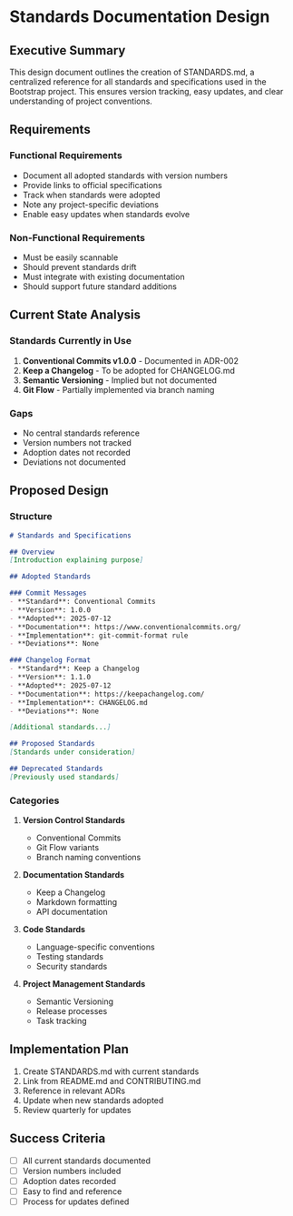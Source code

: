 # Standards Documentation Design

## Executive Summary

This design document outlines the creation of STANDARDS.md, a centralized reference for all standards and specifications used in the Bootstrap project. This ensures version tracking, easy updates, and clear understanding of project conventions.

## Requirements

### Functional Requirements
- Document all adopted standards with version numbers
- Provide links to official specifications
- Track when standards were adopted
- Note any project-specific deviations
- Enable easy updates when standards evolve

### Non-Functional Requirements
- Must be easily scannable
- Should prevent standards drift
- Must integrate with existing documentation
- Should support future standard additions

## Current State Analysis

### Standards Currently in Use
1. **Conventional Commits v1.0.0** - Documented in ADR-002
2. **Keep a Changelog** - To be adopted for CHANGELOG.md
3. **Semantic Versioning** - Implied but not documented
4. **Git Flow** - Partially implemented via branch naming

### Gaps
- No central standards reference
- Version numbers not tracked
- Adoption dates not recorded
- Deviations not documented

## Proposed Design

### Structure
```markdown
# Standards and Specifications

## Overview
[Introduction explaining purpose]

## Adopted Standards

### Commit Messages
- **Standard**: Conventional Commits
- **Version**: 1.0.0
- **Adopted**: 2025-07-12
- **Documentation**: https://www.conventionalcommits.org/
- **Implementation**: git-commit-format rule
- **Deviations**: None

### Changelog Format
- **Standard**: Keep a Changelog
- **Version**: 1.1.0
- **Adopted**: 2025-07-12
- **Documentation**: https://keepachangelog.com/
- **Implementation**: CHANGELOG.md
- **Deviations**: None

[Additional standards...]

## Proposed Standards
[Standards under consideration]

## Deprecated Standards
[Previously used standards]
```

### Categories
1. **Version Control Standards**
   - Conventional Commits
   - Git Flow variants
   - Branch naming conventions

2. **Documentation Standards**
   - Keep a Changelog
   - Markdown formatting
   - API documentation

3. **Code Standards**
   - Language-specific conventions
   - Testing standards
   - Security standards

4. **Project Management Standards**
   - Semantic Versioning
   - Release processes
   - Task tracking

## Implementation Plan

1. Create STANDARDS.md with current standards
2. Link from README.md and CONTRIBUTING.md
3. Reference in relevant ADRs
4. Update when new standards adopted
5. Review quarterly for updates

## Success Criteria

- [ ] All current standards documented
- [ ] Version numbers included
- [ ] Adoption dates recorded
- [ ] Easy to find and reference
- [ ] Process for updates defined